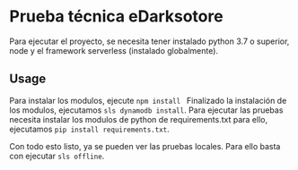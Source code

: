 
# Prueba técnica eDarksotore

Para ejecutar el proyecto, se necesita tener instalado python 3.7 o superior, node  y el framework serverless (instalado globalmente).

## Usage

Para instalar los modulos, ejecute ```npm install ```
Finalizado la instalación de los modulos, ejecutamos ``` sls dynamodb install ```.
Para ejecutar las pruebas necesita instalar los modulos de python de requirements.txt para ello, ejecutamos ``` pip install requirements.txt ```.

Con todo esto listo, ya se pueden ver las pruebas locales. Para ello basta con ejecutar ``` sls offline ```.
